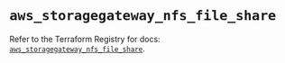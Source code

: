 # `aws_storagegateway_nfs_file_share`

Refer to the Terraform Registry for docs: [`aws_storagegateway_nfs_file_share`](https://registry.terraform.io/providers/hashicorp/aws/3.76.1/docs/resources/storagegateway_nfs_file_share).
